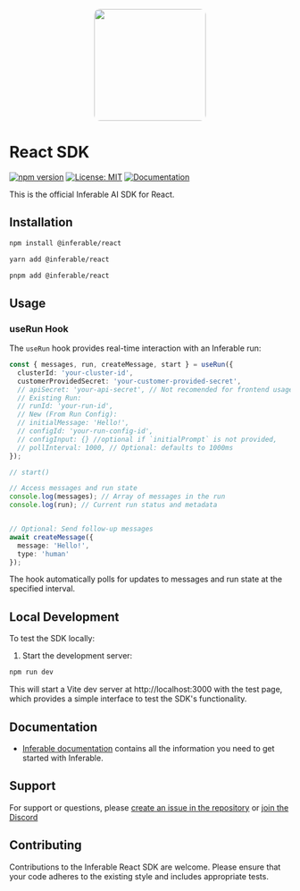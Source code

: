 <p align="center">
  <img src="https://a.inferable.ai/logo-hex.png" width="200" style="border-radius: 10px" />
</p>

# React SDK

[![npm version](https://badge.fury.io/js/%40inferable%2Freact.svg)](https://badge.fury.io/js/%40inferable%2Freact)
[![License: MIT](https://img.shields.io/badge/License-MIT-yellow.svg)](https://opensource.org/licenses/MIT)
[![Documentation](https://img.shields.io/badge/docs-inferable.ai-brightgreen)](https://docs.inferable.ai/)

This is the official Inferable AI SDK for React.

## Installation

```bash
npm install @inferable/react
```

```bash
yarn add @inferable/react
```

```bash
pnpm add @inferable/react
```

## Usage

### useRun Hook

The `useRun` hook provides real-time interaction with an Inferable run:

```typescript
const { messages, run, createMessage, start } = useRun({
  clusterId: 'your-cluster-id',
  customerProvidedSecret: 'your-customer-provided-secret',
  // apiSecret: 'your-api-secret', // Not recomended for frontend usage
  // Existing Run:
  // runId: 'your-run-id',
  // New (From Run Config):
  // initialMessage: 'Hello!',
  // configId: 'your-run-config-id',
  // configInput: {} //optional if `initialPrompt` is not provided,
  // pollInterval: 1000, // Optional: defaults to 1000ms
});

// start()

// Access messages and run state
console.log(messages); // Array of messages in the run
console.log(run); // Current run status and metadata


// Optional: Send follow-up messages
await createMessage({
  message: 'Hello!',
  type: 'human'
});

```

The hook automatically polls for updates to messages and run state at the specified interval.

## Local Development

To test the SDK locally:

1. Start the development server:
```bash
npm run dev
```

This will start a Vite dev server at http://localhost:3000 with the test page, which provides a simple interface to test the SDK's functionality.

## Documentation

- [Inferable documentation](https://docs.inferable.ai/) contains all the information you need to get started with Inferable.

## Support

For support or questions, please [create an issue in the repository](https://github.com/inferablehq/inferable/issues) or [join the Discord](https://discord.gg/WHcTNeDP)

## Contributing

Contributions to the Inferable React SDK are welcome. Please ensure that your code adheres to the existing style and includes appropriate tests.
